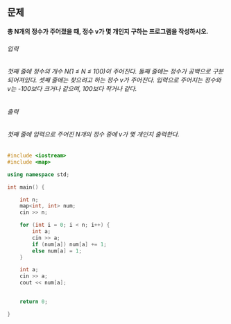## 문제
#### 총 N개의 정수가 주어졌을 때, 정수 v가 몇 개인지 구하는 프로그램을 작성하시오.

###### 입력
###### 첫째 줄에 정수의 개수 N(1 ≤ N ≤ 100)이 주어진다. 둘째 줄에는 정수가 공백으로 구분되어져있다. 셋째 줄에는 찾으려고 하는 정수 v가 주어진다. 입력으로 주어지는 정수와 v는 -100보다 크거나 같으며, 100보다 작거나 같다.

###### 출력
###### 첫째 줄에 입력으로 주어진 N개의 정수 중에 v가 몇 개인지 출력한다.


```c++
#include <iostream>
#include <map>

using namespace std;

int main() {

	int n;
	map<int, int> num;
	cin >> n;

	for (int i = 0; i < n; i++) {
		int a;
		cin >> a;
		if (num[a]) num[a] += 1;
		else num[a] = 1;
	}

	int a;
	cin >> a;
	cout << num[a];
	

	return 0;

}
```
